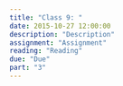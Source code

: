 ```yaml
---
title: "Class 9: "
date: 2015-10-27 12:00:00
description: "Description"
assignment: "Assignment"
reading: "Reading"
due: "Due"
part: "3"
---
```


